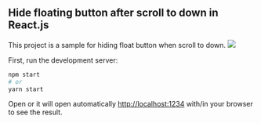 ## Hide floating button after scroll to down in React.js
This project is a sample for hiding float button when scroll to down.
![](https://github.com/hamitmohamadi/react-hide-float-button-on-scroll-down/blob/main/public/gif.gif)

First, run the development server:

```bash
npm start
# or
yarn start
```

Open or it will open automatically [http://localhost:1234](http://localhost:1234) with/in your browser to see the result.

